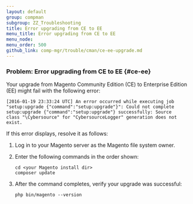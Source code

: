 ```yaml
---
layout: default
group: compman
subgroup: ZZ_Troubleshooting
title: Error upgrading from CE to EE
menu_title: Error upgrading from CE to EE
menu_node: 
menu_order: 500
github_link: comp-mgr/trouble/cman/ce-ee-upgrade.md
---
```


### Problem: Error upgrading from CE to EE {#ce-ee}
Your upgrade from Magento Community Edition (CE) to Enterprise Edition (EE) might fail with the following error:

	[2016-01-19 23:33:24 UTC] An error occurred while executing job 
	"setup:upgrade {"command":"setup:upgrade"}": Could not complete 
	setup:upgrade {"command":"setup:upgrade"} successfully: Source 
	class "\Cybersource" for "CybersourceLogger" generation does not exist.

If this error displays, resolve it as follows:

1.	Log in to your Magento server as the Magento file system owner.
2.	Enter the following commands in the order shown:

		cd <your Magento install dir>
		composer update
3.	After the command completes, verify your upgrade was successful:

		php bin/magento --version
